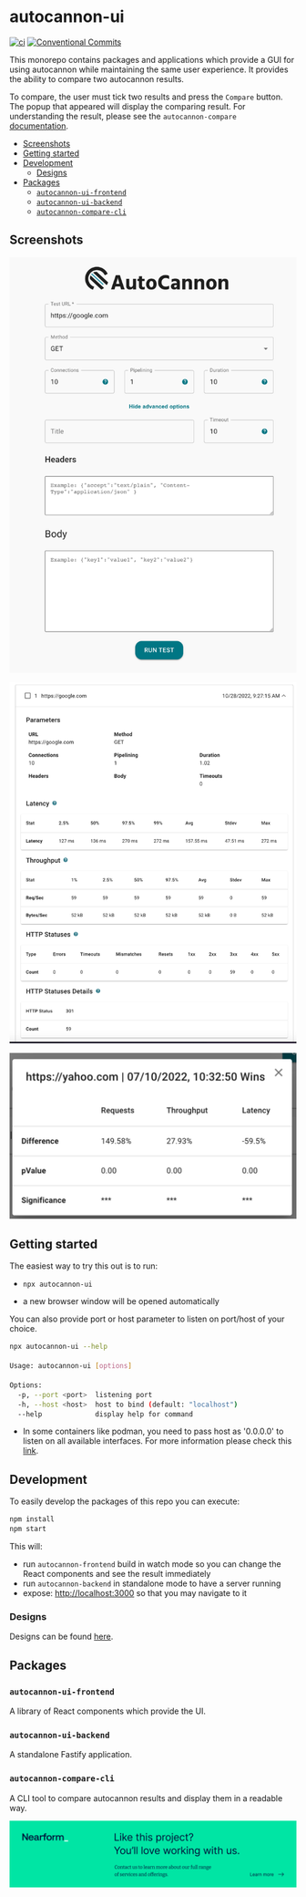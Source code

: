 # autocannon-ui

[![ci](https://github.com/nearform/autocannon-ui/actions/workflows/ci.yml/badge.svg)](https://github.com/nearform/autocannon-ui/actions/workflows/ci.yml)
[![Conventional Commits](https://img.shields.io/badge/Conventional%20Commits-1.0.0-yellow.svg)](https://conventionalcommits.org)

This monorepo contains packages and applications which provide a GUI for using autocannon while maintaining the same user experience. 
It provides the ability to compare two autocannon results.

To compare, the user must tick two results and press the `Compare` button. The popup that appeared will display the comparing result.
For understanding the result, please see the `autocannon-compare` [documentation](https://github.com/mcollina/autocannon-compare).

<!-- toc -->

- [Screenshots](#screenshots)
- [Getting started](#getting-started)
- [Development](#development)
  * [Designs](#designs)
- [Packages](#packages)
  * [`autocannon-ui-frontend`](#autocannon-ui-frontend)
  * [`autocannon-ui-backend`](#autocannon-ui-backend)
  * [`autocannon-compare-cli`](#autocannon-compare-cli)

<!-- tocstop -->

## Screenshots
![Autocannon Options](./images/app.jpg?raw=true "Autocannon Options")  

![Autocannon Report](./images/report.jpg?raw=true "Autocannon Report")  

![Autocannon Compare](./images/compare.jpg?raw=true "Autocannon Compare") 

## Getting started

The easiest way to try this out is to run:

- `npx autocannon-ui`

- a new browser window will be opened automatically

You can also provide port or host parameter to listen on port/host of your choice.

```sh
npx autocannon-ui --help

Usage: autocannon-ui [options]

Options:
  -p, --port <port>  listening port
  -h, --host <host>  host to bind (default: "localhost")
  --help             display help for command
```

- In some containers like podman, you need to pass host as '0.0.0.0' to listen on all available interfaces. For more information please check this [link](https://fastify.dev/docs/latest/Reference/Server/#listentextresolver).

## Development

To easily develop the packages of this repo you can execute:

```sh
npm install
npm start
```

This will:

- run `autocannon-frontend` build in watch mode so you can change the React components and see the result immediately
- run `autocannon-backend` in standalone mode to have a server running
- expose: [http://localhost:3000](http://localhost:3000) so that you may navigate to it

### Designs

Designs can be found [here](https://www.figma.com/design/AF0bjU0gReLLY4Rey2K1OE/Autocannon?node-id=3303-280&t=Dbl69bl098In0Y1R-1).

## Packages

### `autocannon-ui-frontend`

A library of React components which provide the UI.

### `autocannon-ui-backend`

A standalone Fastify application.

### `autocannon-compare-cli`

A CLI tool to compare autocannon results and display them in a readable way.

[![banner](https://raw.githubusercontent.com/nearform/.github/refs/heads/master/assets/os-banner-green.svg)](https://www.nearform.com/contact/?utm_source=open-source&utm_medium=banner&utm_campaign=os-project-pages)
